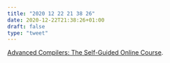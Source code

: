 ```yaml
---
title: "2020 12 22 21 38 26"
date: 2020-12-22T21:38:26+01:00
draft: false
type: "tweet"
---
```

[Advanced Compilers: The Self-Guided Online Course](https://www.cs.cornell.edu/courses/cs6120/2020fa/self-guided/).
